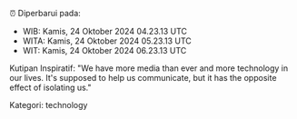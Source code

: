 ⏰ Diperbarui pada:
- WIB: Kamis, 24 Oktober 2024 04.23.13 UTC
- WITA: Kamis, 24 Oktober 2024 05.23.13 UTC
- WIT: Kamis, 24 Oktober 2024 06.23.13 UTC

Kutipan Inspiratif:
"We have more media than ever and more technology in our lives. It's supposed to help us communicate, but it has the opposite effect of isolating us."


Kategori: technology

